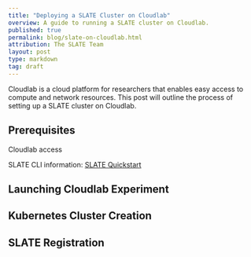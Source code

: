 ```yaml
---
title: "Deploying a SLATE Cluster on Cloudlab"
overview: A guide to running a SLATE cluster on Cloudlab.
published: true
permalink: blog/slate-on-cloudlab.html
attribution: The SLATE Team
layout: post
type: markdown
tag: draft
---
```



Cloudlab is a cloud platform for researchers that enables easy access to compute and network resources.
This post will outline the process of setting up a SLATE cluster on Cloudlab.


<!--end_excerpt-->


## Prerequisites

Cloudlab access

SLATE CLI information: [SLATE Quickstart](https://slateci.io/docs/quickstart/)

## Launching Cloudlab Experiment


## Kubernetes Cluster Creation


## SLATE Registration


